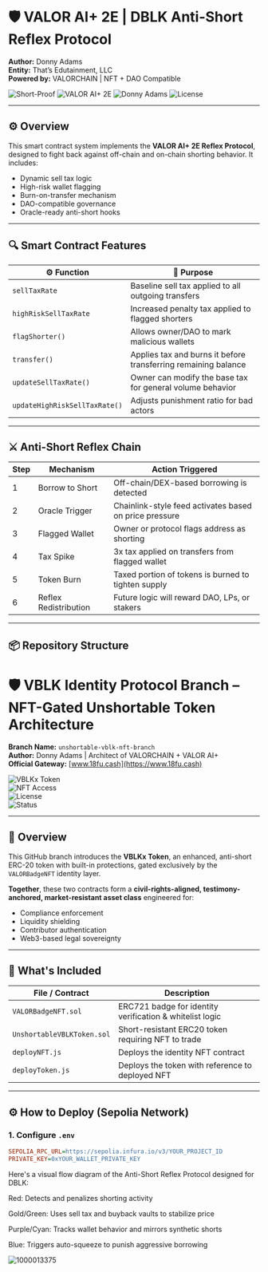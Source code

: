 # 🛡️ VALOR AI+ 2E | DBLK Anti-Short Reflex Protocol  
**Author:** Donny Adams  
**Entity:** That’s Edutainment, LLC  
**Powered by:** VALORCHAIN | NFT + DAO Compatible  

![Short-Proof](https://img.shields.io/badge/Short--Proof-Engine-red?style=for-the-badge)
![VALOR AI+ 2E](https://img.shields.io/badge/VALOR%20AI%2B-2E%20Activated-purple?style=for-the-badge)
![Donny Adams](https://img.shields.io/badge/Author-Donny%20Adams-blue?style=for-the-badge)
![License](https://img.shields.io/badge/License-MIT-lightgrey?style=for-the-badge)

---

## ⚙️ Overview
This smart contract system implements the **VALOR AI+ 2E Reflex Protocol**, designed to fight back against off-chain and on-chain shorting behavior. It includes:

- Dynamic sell tax logic  
- High-risk wallet flagging  
- Burn-on-transfer mechanism  
- DAO-compatible governance  
- Oracle-ready anti-short hooks  

---

## 🔍 Smart Contract Features

| ⚙️ Function                | 🧠 Purpose                                                              |
|--------------------------|-------------------------------------------------------------------------|
| `sellTaxRate`            | Baseline sell tax applied to all outgoing transfers                     |
| `highRiskSellTaxRate`    | Increased penalty tax applied to flagged shorters                        |
| `flagShorter()`          | Allows owner/DAO to mark malicious wallets                              |
| `transfer()`             | Applies tax and burns it before transferring remaining balance          |
| `updateSellTaxRate()`    | Owner can modify the base tax for general volume behavior               |
| `updateHighRiskSellTaxRate()` | Adjusts punishment ratio for bad actors                              |

---

## ⚔️ Anti-Short Reflex Chain

| Step | Mechanism              | Action Triggered                                                                 |
|------|------------------------|----------------------------------------------------------------------------------|
| 1    | Borrow to Short        | Off-chain/DEX-based borrowing is detected                                        |
| 2    | Oracle Trigger         | Chainlink-style feed activates based on price pressure                          |
| 3    | Flagged Wallet         | Owner or protocol flags address as shorting                                     |
| 4    | Tax Spike              | 3x tax applied on transfers from flagged wallet                                 |
| 5    | Token Burn             | Taxed portion of tokens is burned to tighten supply                             |
| 6    | Reflex Redistribution  | Future logic will reward DAO, LPs, or stakers                                   |

---

## 📦 Repository Structure


# 🛡️ VBLK Identity Protocol Branch – NFT-Gated Unshortable Token Architecture  
**Branch Name:** `unshortable-vblk-nft-branch`  
**Author:** Donny Adams | Architect of VALORCHAIN + VALOR AI+  
**Official Gateway:** [www.18fu.cash](https://www.18fu.cash)

![VBLKx Token](https://img.shields.io/badge/VBLKx-Anti--Short%20Token-red?style=flat-square)  
![NFT Access](https://img.shields.io/badge/NFT--Gated-Required-blue?style=flat-square)  
![License](https://img.shields.io/badge/License-MIT-green?style=flat-square)  
![Status](https://img.shields.io/badge/Deployment-Sepolia%20Ready-orange?style=flat-square)

---

## 🧬 Overview

This GitHub branch introduces the **VBLKx Token**, an enhanced, anti-short ERC-20 token with built-in protections, gated exclusively by the `VALORBadgeNFT` identity layer.

**Together**, these two contracts form a **civil-rights-aligned, testimony-anchored, market-resistant asset class** engineered for:

- Compliance enforcement  
- Liquidity shielding  
- Contributor authentication  
- Web3-based legal sovereignty

---

## 🧩 What's Included

| File / Contract             | Description |
|-----------------------------|-------------|
| `VALORBadgeNFT.sol`         | ERC721 badge for identity verification & whitelist logic |
| `UnshortableVBLKToken.sol`  | Short-resistant ERC20 token requiring NFT to trade |
| `deployNFT.js`              | Deploys the identity NFT contract |
| `deployToken.js`            | Deploys the token with reference to deployed NFT |

---

## ⚙️ How to Deploy (Sepolia Network)

### 1. Configure `.env`

```ini
SEPOLIA_RPC_URL=https://sepolia.infura.io/v3/YOUR_PROJECT_ID
PRIVATE_KEY=0xYOUR_WALLET_PRIVATE_KEY

```
Here's a visual flow diagram of the Anti-Short Reflex Protocol designed for DBLK:

Red: Detects and penalizes shorting activity

Gold/Green: Uses sell tax and buyback vaults to stabilize price

Purple/Cyan: Tracks wallet behavior and mirrors synthetic shorts

Blue: Triggers auto-squeeze to punish aggressive borrowing

![1000013375](https://github.com/user-attachments/assets/e595aba5-85ba-4ad3-a4c2-d75877f13ece)


